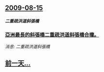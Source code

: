 ## [2009-08-15](/news/2009/08/15/index.md)

##### 二重疏洪道斜張橋
### [ 亞洲最長的斜張橋二重疏洪道斜張橋合攏。](/news/2009/08/15/亞洲最長的斜張橋二重疏洪道斜張橋合攏.md)
_消息: 二重疏洪道斜張橋_

## [前一天...](/news/2009/08/14/index.md)

